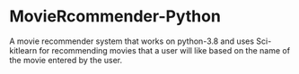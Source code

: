 # MovieRcommender-Python
A movie recommender system that works on python-3.8 and uses Sci-kitlearn for recommending movies that a user will like based on the name of the movie entered by the user.
